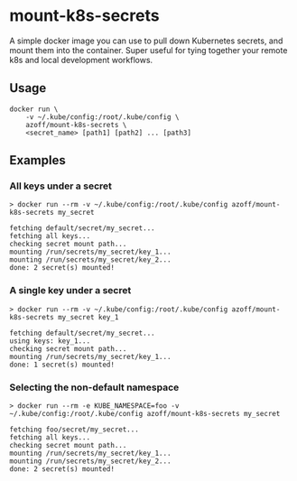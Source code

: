 # mount-k8s-secrets

A simple docker image you can use to pull down Kubernetes secrets,
and mount them into the container. Super useful for tying together
your remote k8s and local development workflows.

## Usage

```
docker run \
	-v ~/.kube/config:/root/.kube/config \
	azoff/mount-k8s-secrets \
	<secret_name> [path1] [path2] ... [path3]
```

## Examples

### All keys under a secret

```
> docker run --rm -v ~/.kube/config:/root/.kube/config azoff/mount-k8s-secrets my_secret

fetching default/secret/my_secret...
fetching all keys...
checking secret mount path...
mounting /run/secrets/my_secret/key_1...
mounting /run/secrets/my_secret/key_2...
done: 2 secret(s) mounted!
```

### A single key under a secret

```
> docker run --rm -v ~/.kube/config:/root/.kube/config azoff/mount-k8s-secrets my_secret key_1

fetching default/secret/my_secret...
using keys: key_1...
checking secret mount path...
mounting /run/secrets/my_secret/key_1...
done: 1 secret(s) mounted!
```

### Selecting the non-default namespace

```
> docker run --rm -e KUBE_NAMESPACE=foo -v ~/.kube/config:/root/.kube/config azoff/mount-k8s-secrets my_secret

fetching foo/secret/my_secret...
fetching all keys...
checking secret mount path...
mounting /run/secrets/my_secret/key_1...
mounting /run/secrets/my_secret/key_2...
done: 2 secret(s) mounted!
```